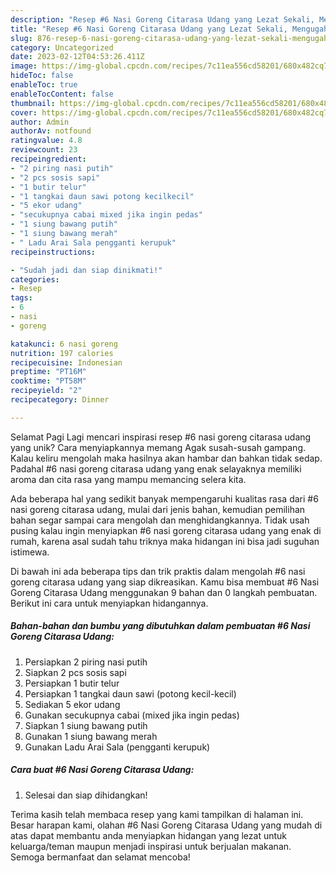 ```yaml
---
description: "Resep #6 Nasi Goreng Citarasa Udang yang Lezat Sekali, Mengugah Selera"
title: "Resep #6 Nasi Goreng Citarasa Udang yang Lezat Sekali, Mengugah Selera"
slug: 876-resep-6-nasi-goreng-citarasa-udang-yang-lezat-sekali-mengugah-selera
category: Uncategorized
date: 2023-02-12T04:53:26.411Z
image: https://img-global.cpcdn.com/recipes/7c11ea556cd58201/680x482cq70/6-nasi-goreng-citarasa-udang-foto-resep-utama.jpg
hideToc: false
enableToc: true
enableTocContent: false
thumbnail: https://img-global.cpcdn.com/recipes/7c11ea556cd58201/680x482cq70/6-nasi-goreng-citarasa-udang-foto-resep-utama.jpg
cover: https://img-global.cpcdn.com/recipes/7c11ea556cd58201/680x482cq70/6-nasi-goreng-citarasa-udang-foto-resep-utama.jpg
author: Admin
authorAv: notfound
ratingvalue: 4.8
reviewcount: 23
recipeingredient:
- "2 piring nasi putih"
- "2 pcs sosis sapi"
- "1 butir telur"
- "1 tangkai daun sawi potong kecilkecil"
- "5 ekor udang"
- "secukupnya cabai mixed jika ingin pedas"
- "1 siung bawang putih"
- "1 siung bawang merah"
- " Ladu Arai Sala pengganti kerupuk"
recipeinstructions:

- "Sudah jadi dan siap dinikmati!"
categories:
- Resep
tags:
- 6
- nasi
- goreng

katakunci: 6 nasi goreng 
nutrition: 197 calories
recipecuisine: Indonesian
preptime: "PT16M"
cooktime: "PT58M"
recipeyield: "2"
recipecategory: Dinner

---
```



Selamat Pagi Lagi mencari inspirasi resep #6 nasi goreng citarasa udang yang unik? Cara menyiapkannya memang Agak susah-susah gampang. Kalau keliru mengolah maka hasilnya akan hambar dan bahkan tidak sedap. Padahal #6 nasi goreng citarasa udang yang enak selayaknya memiliki aroma dan cita rasa yang mampu memancing selera kita.




Ada beberapa hal yang sedikit banyak mempengaruhi kualitas rasa dari #6 nasi goreng citarasa udang, mulai dari jenis bahan, kemudian pemilihan bahan segar sampai cara mengolah dan menghidangkannya. Tidak usah pusing kalau ingin menyiapkan #6 nasi goreng citarasa udang yang enak di rumah, karena asal sudah tahu triknya maka hidangan ini bisa jadi suguhan istimewa.


Di bawah ini ada beberapa tips dan trik praktis dalam mengolah #6 nasi goreng citarasa udang yang siap dikreasikan. Kamu bisa membuat #6 Nasi Goreng Citarasa Udang menggunakan 9 bahan dan 0 langkah pembuatan. Berikut ini cara untuk menyiapkan hidangannya.

<!--inarticleads1-->

##### Bahan-bahan dan bumbu yang dibutuhkan dalam pembuatan #6 Nasi Goreng Citarasa Udang:

1. Persiapkan 2 piring nasi putih
1. Siapkan 2 pcs sosis sapi
1. Persiapkan 1 butir telur
1. Persiapkan 1 tangkai daun sawi (potong kecil-kecil)
1. Sediakan 5 ekor udang
1. Gunakan secukupnya cabai (mixed jika ingin pedas)
1. Siapkan 1 siung bawang putih
1. Gunakan 1 siung bawang merah
1. Gunakan  Ladu Arai Sala (pengganti kerupuk)




<!--inarticleads2-->

##### Cara buat #6 Nasi Goreng Citarasa Udang:


1. Selesai dan siap dihidangkan!



Terima kasih telah membaca resep yang kami tampilkan di halaman ini. Besar harapan kami, olahan #6 Nasi Goreng Citarasa Udang yang mudah di atas dapat membantu anda menyiapkan hidangan yang lezat untuk keluarga/teman maupun menjadi inspirasi untuk berjualan makanan. Semoga bermanfaat dan selamat mencoba!
